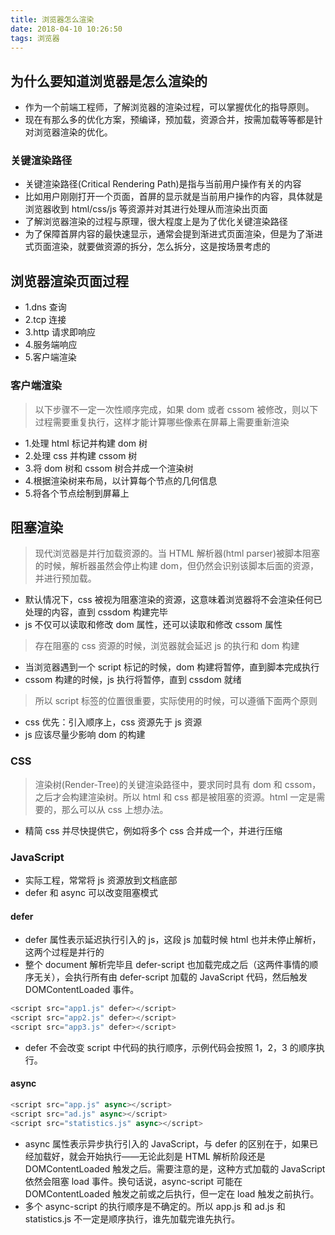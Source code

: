```yaml
---
title: 浏览器怎么渲染
date: 2018-04-10 10:26:50
tags: 浏览器
---
```


## 为什么要知道浏览器是怎么渲染的

* 作为一个前端工程师，了解浏览器的渲染过程，可以掌握优化的指导原则。
* 现在有那么多的优化方案，预编译，预加载，资源合并，按需加载等等都是针对浏览器渲染的优化。

### 关键渲染路径

* 关键渲染路径(Critical Rendering Path)是指与当前用户操作有关的内容
* 比如用户刚刚打开一个页面，首屏的显示就是当前用户操作的内容，具体就是浏览器收到 html/css/js 等资源并对其进行处理从而渲染出页面
* 了解浏览器渲染的过程与原理，很大程度上是为了优化关键渲染路径
* 为了保障首屏内容的最快速显示，通常会提到渐进式页面渲染，但是为了渐进式页面渲染，就要做资源的拆分，怎么拆分，这是按场景考虑的

## 浏览器渲染页面过程

* 1.dns 查询
* 2.tcp 连接
* 3.http 请求即响应
* 4.服务端响应
* 5.客户端渲染

### 客户端渲染

> 以下步骤不一定一次性顺序完成，如果 dom 或者 cssom 被修改，则以下过程需要重复执行，这样才能计算哪些像素在屏幕上需要重新渲染

* 1.处理 html 标记并构建 dom 树
* 2.处理 css 并构建 cssom 树
* 3.将 dom 树和 cssom 树合并成一个渲染树
* 4.根据渲染树来布局，以计算每个节点的几何信息
* 5.将各个节点绘制到屏幕上

## 阻塞渲染

> 现代浏览器是并行加载资源的。当 HTML 解析器(html parser)被脚本阻塞的时候，解析器虽然会停止构建 dom，但仍然会识别该脚本后面的资源，并进行预加载。

* 默认情况下，css 被视为阻塞渲染的资源，这意味着浏览器将不会渲染任何已处理的内容，直到 cssdom 构建完毕
* js 不仅可以读取和修改 dom 属性，还可以读取和修改 cssom 属性

> 存在阻塞的 css 资源的时候，浏览器就会延迟 js 的执行和 dom 构建

* 当浏览器遇到一个 script 标记的时候，dom 构建将暂停，直到脚本完成执行
* cssom 构建的时候，js 执行将暂停，直到 cssdom 就绪

> 所以 script 标签的位置很重要，实际使用的时候，可以遵循下面两个原则

* css 优先：引入顺序上，css 资源先于 js 资源
* js 应该尽量少影响 dom 的构建

### CSS

> 渲染树(Render-Tree)的关键渲染路径中，要求同时具有 dom 和 cssom，之后才会构建渲染树。所以 html 和 css 都是被阻塞的资源。html 一定是需要的，那么可以从 css 上想办法。

* 精简 css 并尽快提供它，例如将多个 css 合并成一个，并进行压缩

### JavaScript

* 实际工程，常常将 js 资源放到文档底部
* defer 和 async 可以改变阻塞模式

#### defer

* defer 属性表示延迟执行引入的 js，这段 js 加载时候 html 也并未停止解析，这两个过程是并行的
* 整个 document 解析完毕且 defer-script 也加载完成之后（这两件事情的顺序无关），会执行所有由 defer-script 加载的 JavaScript 代码，然后触发 DOMContentLoaded 事件。

```javascript
<script src="app1.js" defer></script>
<script src="app2.js" defer></script>
<script src="app3.js" defer></script>
```

* defer 不会改变 script 中代码的执行顺序，示例代码会按照 1，2，3 的顺序执行。

#### async

```javascript
<script src="app.js" async></script>
<script src="ad.js" async></script>
<script src="statistics.js" async></script>
```

* async 属性表示异步执行引入的 JavaScript，与 defer 的区别在于，如果已经加载好，就会开始执行——无论此刻是 HTML 解析阶段还是 DOMContentLoaded 触发之后。需要注意的是，这种方式加载的 JavaScript 依然会阻塞 load 事件。换句话说，async-script 可能在 DOMContentLoaded 触发之前或之后执行，但一定在 load 触发之前执行。
* 多个 async-script 的执行顺序是不确定的。所以 app.js 和 ad.js 和 statistics.js 不一定是顺序执行，谁先加载完谁先执行。
